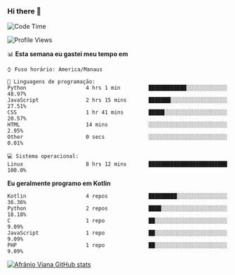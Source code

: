 ### Hi there 👋

<!--
**afranio-viana/afranio-viana** is a ✨ _special_ ✨ repository because its `README.md` (this file) appears on your GitHub profile.

Here are some ideas to get you started:

- 🔭 I’m currently working on ...
- 🌱 I’m currently learning ...
- 👯 I’m looking to collaborate on ...
- 🤔 I’m looking for help with ...
- 💬 Ask me about ...
- 📫 How to reach me: ...
- 😄 Pronouns: ...
- ⚡ Fun fact: ...
-->
<!--START_SECTION:waka-->
![Code Time](http://img.shields.io/badge/Code%20Time-66%20hrs%2011%20mins-blue)

![Profile Views](http://img.shields.io/badge/Visualizac%C3%B5es%20do%20perfil-2-blue)

📊 **Esta semana eu gastei meu tempo em** 

```text
⌚︎ Fuso horário: America/Manaus

💬 Linguagens de programação: 
Python                   4 hrs 1 min         ████████████░░░░░░░░░░░░░   48.97% 
JavaScript               2 hrs 15 mins       ███████░░░░░░░░░░░░░░░░░░   27.51% 
CSS                      1 hr 41 mins        █████░░░░░░░░░░░░░░░░░░░░   20.57% 
HTML                     14 mins             ░░░░░░░░░░░░░░░░░░░░░░░░░   2.95% 
Other                    0 secs              ░░░░░░░░░░░░░░░░░░░░░░░░░   0.01%

💻 Sistema operacional: 
Linux                    8 hrs 12 mins       █████████████████████████   100.0%

```

**Eu geralmente programo em Kotlin** 

```text
Kotlin                   4 repos             █████████░░░░░░░░░░░░░░░░   36.36% 
Python                   2 repos             ████░░░░░░░░░░░░░░░░░░░░░   18.18% 
C                        1 repo              ██░░░░░░░░░░░░░░░░░░░░░░░   9.09% 
JavaScript               1 repo              ██░░░░░░░░░░░░░░░░░░░░░░░   9.09% 
PHP                      1 repo              ██░░░░░░░░░░░░░░░░░░░░░░░   9.09%

```



<!--END_SECTION:waka-->
[![Afrânio Viana GitHub stats](https://github-readme-stats.vercel.app/api?username=afranio-viana)](https://github.com/anuraghazra/github-readme-stats)
